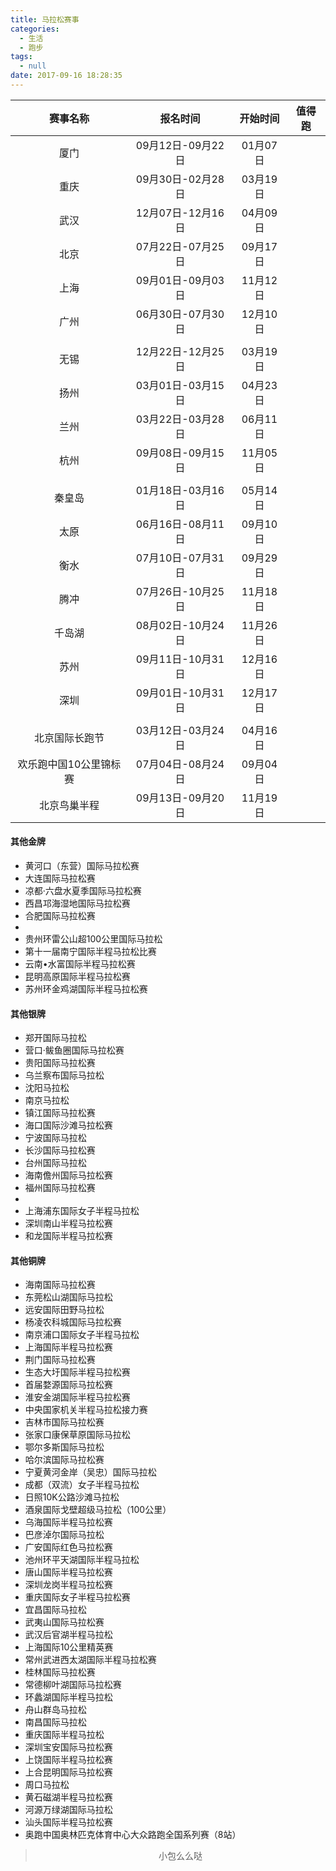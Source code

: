 ```yaml
---
title: 马拉松赛事
categories:
  - 生活
  - 跑步
tags:
  - null
date: 2017-09-16 18:28:35
---
```


|赛事名称|报名时间|开始时间|值得跑|
|:---:|:---:|:---:|:---:|
|厦门|09月12日-09月22日|01月07日|
|重庆|09月30日-02月28日|03月19日|
|武汉|12月07日-12月16日|04月09日|
|北京|07月22日-07月25日|09月17日|
|上海|09月01日-09月03日|11月12日|
|广州|06月30日-07月30日|12月10日|
||||
|无锡|12月22日-12月25日|03月19日|
|扬州|03月01日-03月15日|04月23日|
|兰州|03月22日-03月28日|06月11日|
|杭州|09月08日-09月15日|11月05日|
||||
|秦皇岛|01月18日-03月16日|05月14日|
|太原|06月16日-08月11日|09月10日|
|衡水|07月10日-07月31日|09月29日|
|腾冲|07月26日-10月25日|11月18日|
|千岛湖|08月02日-10月24日|11月26日|
|苏州|09月11日-10月31日|12月16日|
|深圳|09月01日-10月31日|12月17日|
||||
|北京国际长跑节|03月12日-03月24日|04月16日|
欢乐跑中国10公里锦标赛|07月04日-08月24日|09月04日|
|北京鸟巢半程|09月13日-09月20日|11月19日|

#### 其他金牌
- 黄河口（东营）国际马拉松赛
- 大连国际马拉松赛
- 凉都·六盘水夏季国际马拉松赛
- 西昌邛海湿地国际马拉松赛
- 合肥国际马拉松赛
- <sep>
- 贵州环雷公山超100公里国际马拉松
- 第十一届南宁国际半程马拉松比赛
- 云南•水富国际半程马拉松赛
- 昆明高原国际半程马拉松赛
- 苏州环金鸡湖国际半程马拉松赛

#### 其他银牌
- 郑开国际马拉松
- 营口·鲅鱼圈国际马拉松赛
- 贵阳国际马拉松赛
- 乌兰察布国际马拉松
- 沈阳马拉松
- 南京马拉松
- 镇江国际马拉松赛
- 海口国际沙滩马拉松赛
- 宁波国际马拉松
- 长沙国际马拉松赛
- 台州国际马拉松
- 海南儋州国际马拉松赛
- 福州国际马拉松赛
- <sep>
- 上海浦东国际女子半程马拉松
- 深圳南山半程马拉松赛
- 和龙国际半程马拉松赛

#### 其他铜牌
- 海南国际马拉松赛
- 东莞松山湖国际马拉松
- 远安国际田野马拉松
- 杨凌农科城国际马拉松赛
- 南京浦口国际女子半程马拉松
- 上海国际半程马拉松赛
- 荆门国际马拉松赛
- 生态大圩国际半程马拉松赛
- 首届婺源国际马拉松赛
- 淮安金湖国际半程马拉松赛
- 中央国家机关半程马拉松接力赛
- 吉林市国际马拉松赛
- 张家口康保草原国际马拉松
- 鄂尔多斯国际马拉松
- 哈尔滨国际马拉松赛
- 宁夏黄河金岸（吴忠）国际马拉松
- 成都（双流）女子半程马拉松
- 日照10K公路沙滩马拉松
- 酒泉国际戈壁超级马拉松（100公里）
- 乌海国际半程马拉松赛
- 巴彦淖尔国际马拉松
- 广安国际红色马拉松赛
- 池州环平天湖国际半程马拉松
- 唐山国际半程马拉松赛
- 深圳龙岗半程马拉松赛
- 重庆国际女子半程马拉松赛
- 宜昌国际马拉松
- 武夷山国际马拉松赛
- 武汉后官湖半程马拉松
- 上海国际10公里精英赛
- 常州武进西太湖国际半程马拉松赛
- 桂林国际马拉松赛
- 常德柳叶湖国际马拉松赛
- 环蠡湖国际半程马拉松
- 舟山群岛马拉松
- 南昌国际马拉松
- 重庆国际半程马拉松
- 深圳宝安国际马拉松赛
- 上饶国际半程马拉松赛
- 上合昆明国际马拉松赛
- 周口马拉松
- 黄石磁湖半程马拉松赛
- 河源万绿湖国际马拉松
- 汕头国际半程马拉松赛
- 奥跑中国奥林匹克体育中心大众路跑全国系列赛（8站）


><div align=center>小包么么哒</div>